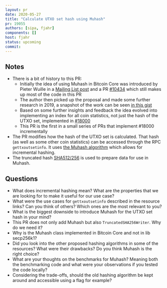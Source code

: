 ```yaml
---
layout: pr
date: 2020-05-27
title: "Calculate UTXO set hash using Muhash"
pr: 19055
authors: [sipa, fjahr]
components: []
host: fjahr
status: upcoming
commit:
---
```


## Notes

- There is a bit of history to this PR:
  - Initially the idea of using Muhash in Bitcoin Core was introduced by Pieter Wuille in a [Mailing List post](https://lists.linuxfoundation.org/pipermail/bitcoin-dev/2017-May/014337.html) and a PR [#10434](https://github.com/bitcoin/bitcoin/pull/10434) which still makes up most of the code in this PR
  - The author then picked up the proposal and made some further research in 2019, a snapshot of the work can be seen [in this gist](https://gist.github.com/fjahr/fa4892874b090d3a4f4fccc5bafa0210)
  - Based on some further insights and feedback the idea evolved into implementing an index for all coin statistics, not just the hash of the UTXO set, implemented in [#18000](https://github.com/bitcoin/bitcoin/pull/18000)
  - This PR is the first in a small series of PRs that implement #18000 incrementally
- The PR modifies how the hash of the UTXO set is calculated. That hash (as well as some other coin statistics) can be accessed through the RPC `gettxoutsetinfo`. It uses [the Muhash algorithm](https://cseweb.ucsd.edu/~mihir/papers/inchash.pdf) which allows for incremental hashing.
- The truncated hash [SHA512/256](https://eprint.iacr.org/2010/548.pdf) is used to prepare data for use in Muhash.

## Questions

- What does incremental hashing mean? What are the properties that we are looking for to make it useful for our use case?
- What were the use cases for `gettxoutsetinfo` described in the resource links? Can you think of others? Which ones are the most relevant to you?
- What is the biggest downside to introduce Muhash for the UTXO set hash in your mind?
- This PR does not only add Muhash but also `TruncatedSHA256Writer`. Why do we need it?
- Why is the Muhash class implemented in Bitcoin Core and not in lib secp256k1?
- Did you look into the other proposed hashing algorithms in some of the resources? What were their drawbacks? Do you think Muhash is the right choice?
- What are your thoughts on the benchmarks for Muhash? Meaning both the benchmarking code and what were your observations if you tested the code locally?
- Considering the trade-offs, should the old hashing algorithm be kept around and accessible using a flag for example?

<!-- TODO: uncomment and add meeting log
## Meeting Log

{% irc %}
{% endirc %}
--->
